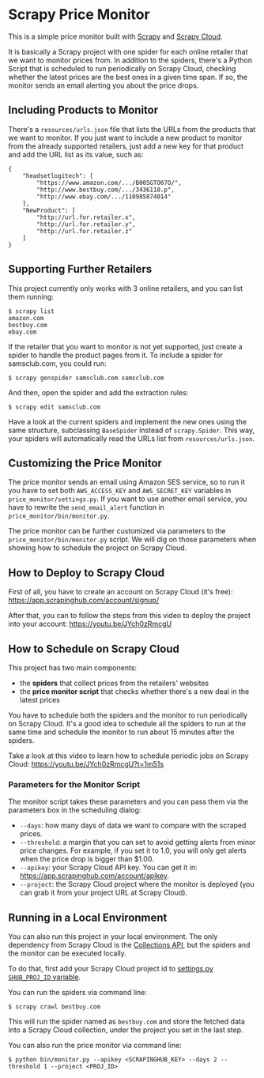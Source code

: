 Scrapy Price Monitor
====================

This is a simple price monitor built with [Scrapy](https://github.com/scrapy/scrapy)
and [Scrapy Cloud](https://scrapinghub.com/scrapy-cloud).

It is basically a Scrapy project with one spider for each online retailer that
we want to monitor prices from. In addition to the spiders, there's a Python
Script that is scheduled to run periodically on Scrapy Cloud, checking whether
the latest prices are the best ones in a given time span. If so, the monitor
sends an email alerting you about the price drops.


## Including Products to Monitor

There's a `resources/urls.json` file that lists the URLs from the products that
we want to monitor. If you just want to include a new product to monitor from
the already supported retailers, just add a new key for that product and add
the URL list as its value, such as:

    {
        "headsetlogitech": [
            "https://www.amazon.com/.../B005GTO07O/",
            "http://www.bestbuy.com/.../3436118.p",
            "http://www.ebay.com/.../110985874014"
        ],
        "NewProduct": [
            "http://url.for.retailer.x",
            "http://url.for.retailer.y",
            "http://url.for.retailer.z"
        ]
    }


## Supporting Further Retailers

This project currently only works with 3 online retailers, and you can list them
running:

    $ scrapy list
    amazon.com
    bestbuy.com
    ebay.com

If the retailer that you want to monitor is not yet supported, just create a spider
to handle the product pages from it. To include a spider for samsclub.com, you
could run:

    $ scrapy genspider samsclub.com samsclub.com

And then, open the spider and add the extraction rules:

    $ scrapy edit samsclub.com

Have a look at the current spiders and implement the new ones using the same
structure, subclassing `BaseSpider` instead of `scrapy.Spider`. This way, your
spiders will automatically read the URLs list from `resources/urls.json`.


## Customizing the Price Monitor

The price monitor sends an email using Amazon SES service, so to run it you
have to set both `AWS_ACCESS_KEY` and `AWS_SECRET_KEY` variables in
`price_monitor/settings.py`. If you want to use another email service,
you have to rewrite the `send_email_alert` function in
`price_monitor/bin/monitor.py`.

The price monitor can be further customized via parameters to the
`price_monitor/bin/monitor.py` script. We will dig on those parameters
when showing how to schedule the project on Scrapy Cloud.


## How to Deploy to Scrapy Cloud

First of all, you have to create an account on Scrapy Cloud (it's free):
https://app.scrapinghub.com/account/signup/

After that, you can to follow the steps from this video to deploy the project
into your account: https://youtu.be/JYch0zRmcgU


## How to Schedule on Scrapy Cloud

This project has two main components:

- the **spiders** that collect prices from the retailers' websites
- the **price monitor script** that checks whether there's a new deal in the latest prices

You have to schedule both the spiders and the monitor to run periodically on
Scrapy Cloud. It's a good idea to schedule all the spiders to run at the same
time and schedule the monitor to run about 15 minutes after the spiders.

Take a look at this video to learn how to schedule periodic jobs on Scrapy Cloud:
https://youtu.be/JYch0zRmcgU?t=1m51s


### Parameters for the Monitor Script

The monitor script takes these parameters and you can pass them via the parameters box in the
scheduling dialog:

- `--days`: how many days of data we want to compare with the scraped prices.
- `--threshold`: a margin that you can set to avoid getting alerts from minor price changes. For example, if you set it to 1.0, you will only get alerts when the price drop is bigger than $1.00.
- `--apikey`: your Scrapy Cloud API key. You can get it in: https://app.scrapinghub.com/account/apikey.
- `--project`: the Scrapy Cloud project where the monitor is deployed (you can grab it from your project URL at Scrapy Cloud).


## Running in a Local Environment

You can also run this project in your local environment. The only dependency
from Scrapy Cloud is the [Collections API](https://doc.scrapinghub.com/api/collections.html),
but the spiders and the monitor can be executed locally.

To do that, first add your Scrapy Cloud project id to [settings.py `SHUB_PROJ_ID` variable](https://github.com/stummjr/scrapy_price_monitor/blob/master/price_monitor/settings.py#L11).

You can run the spiders via command line:

    $ scrapy crawl bestbuy.com

This will run the spider named as `bestbuy.com` and store the fetched data into
a Scrapy Cloud collection, under the project you set in the last step.

You can also run the price monitor via command line:

    $ python bin/monitor.py --apikey <SCRAPINGHUB_KEY> --days 2 --threshold 1 --project <PROJ_ID>

